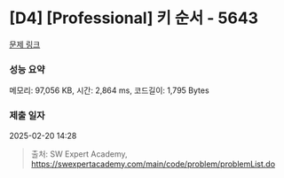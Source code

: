 # [D4] [Professional] 키 순서 - 5643 

[문제 링크](https://swexpertacademy.com/main/code/problem/problemDetail.do?contestProbId=AWXQsLWKd5cDFAUo) 

### 성능 요약

메모리: 97,056 KB, 시간: 2,864 ms, 코드길이: 1,795 Bytes

### 제출 일자

2025-02-20 14:28



> 출처: SW Expert Academy, https://swexpertacademy.com/main/code/problem/problemList.do